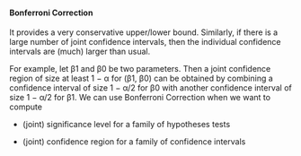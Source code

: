 #### Bonferroni Correction

It provides a very conservative upper/lower bound. Similarly, if there is a large number of joint confidence intervals, then the individual confidence intervals are (much) larger than usual.

For example, let β1 and β0 be two parameters. Then a joint confidence region of size at least 1 − α for (β1, β0) can be obtained by combining a confidence interval of size 1 − α/2 for β0 with another confidence interval of size 1 − α/2 for β1. We can use Bonferroni Correction when we want to compute

- (joint) significance level for a family of hypotheses tests

- (joint) confidence region for a family of confidence intervals

